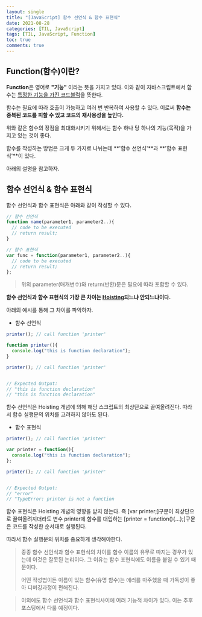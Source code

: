 ```yaml
---
layout: single
title: "[JavaScript] 함수 선언식 & 함수 표현식"
date: 2021-08-28
categories: [TIL, JavaScript]
tags: [TIL, JavaScript, Function]
toc: true
comments: true
---
```


## Function(함수)이란?
**Function**은 영어로 **"기능"** 이라는 뜻을 가지고 있다. 이와 같이 자바스크립트에서 함수는 <u>특정한 기능을 가진 코드블럭</u>을 뜻한다.

함수는 필요에 따라 호출이 가능하고 여러 번 반복하여 사용할 수 있다. 이로써 **함수는 중복된 코드를 피할 수 있고 코드의 재사용성을 높인다.** 

위와 같은 함수의 장점을 최대화시키기 위해서는 함수 하나 당 하나의 기능(목적)을 가지고 있는 것이 좋다. 

함수를 작성하는 방법은 크게 두 가지로 나뉘는데 **'함수 선언식'**과 **'함수 표현식'**이 있다. 

아래의 설명을 참고하자. 


## 함수 선언식 & 함수 표현식
함수 선언식과 함수 표현식은 아래와 같이 작성할 수 있다. 
```javascript
// 함수 선언식
function name(parameter1, parameter2..){
  // code to be executed
  // return result;
}

// 함수 표현식
var func = function(parameter1, parameter2..){
  // code to be executed
  // return result;
};
```
> 위의 parameter(매개변수)와 return(반환)문은 필요에 따라 포함할 수 있다.

**함수 선언식과 함수 표현식의 가장 큰 차이는 [Hoisting](https://jihyungong.github.io/til/javascript/(2)Hoisting/)되느냐 안되느냐이다.**

아래의 예시를 통해 그 차이를 파악하자.
- 함수 선언식

```javascript
printer(); // call function 'printer'

function printer(){
  console.log("this is function declaration");
}

printer(); // call function 'printer'


// Expected Output:
// "this is function declaration"
// "this is function declaration"
```
함수 선언식은 Hoisting 개념에 의해 해당 스크립트의 최상단으로 끌여올려진다. 따라서 함수 실행문의 위치를 고려하지 않아도 된다. 

- 함수 표현식

```javascript
printer(); // call function 'printer'

var printer = function(){
  console.log("this is function declaration");
};

printer(); // call function 'printer'


// Expected Output:
// "error"
// "TypeError: printer is not a function
```
함수 표현식은 Hoisting 개념의 영향을 받지 않는다. 즉 [var printer;]구문이 최상단으로 끌여올려지더라도 변수 printer에 함수를 대입하는 [printer = function(){...};]구문은 코드를 작성한 순서대로 실행된다. 

따라서 함수 실행문의 위치를 중요하게 생각해야한다. 

> 종종 함수 선언식과 함수 표현식의 차이를 함수 이름의 유무로 따지는 경우가 있는데 이것은 잘못된 논리이다. 그 이유는 함수 표현식에도 이름을 붙일 수 있기 때문이다.
> 
> 어떤 작성법이든 이름이 있는 함수(유명 함수)는 에러를 마주했을 때 가독성이 좋아 디버깅과정이 편해진다. 

> 이외에도 함수 선언식과 함수 표현식사이에 여러 기능적 차이가 있다. 이는 추후 포스팅에서 다룰 예정이다. 
